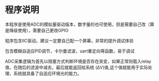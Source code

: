 # 程序说明

本程序是使用ADC的模拟量驱动版本，数字量的也可使用，但是需要自己改（算是降级使用），需要自己更改GPIO

程序包含IIC驱动，建议一定要自己配一个屏幕，非常的提升调试体验

包含模糊自适应PID调节，卡尔曼滤波，uart重定向等函数，易于调试

ADC采集逻辑为首先以阻塞方式判断环境是否存在突变，如果正常则载入relay值，在随后的滤波中减去，最后就能返回给系统 (ΔV)值,这个值就能用于实际处理，系统就具备了自适应环境光的能力。




